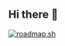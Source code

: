 ## Hi there 👋
<a href="https://roadmap.sh"><img src="https://roadmap.sh/card/wide/6717b043791f57dd608e6261?variant=light&roadmaps=full-stack%2Cfrontend" alt="roadmap.sh"/></a>
<!--
**NTSang171204/NTSang171204** is a ✨ _special_ ✨ repository because its `README.md` (this file) appears on your GitHub profile.

Here are some ideas to get you started:

- 🔭 I’m currently working on ...
- 🌱 I’m currently learning ...
- 👯 I’m looking to collaborate on ...
- 🤔 I’m looking for help with ...
- 💬 Ask me about ...
- 📫 How to reach me: ...
- 😄 Pronouns: ...
- ⚡ Fun fact: ...
-->
